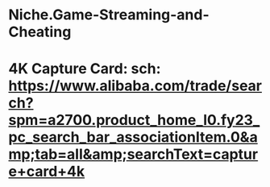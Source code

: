 # Niche.Game-Streaming-and-Cheating
# 4K Capture Card: sch: https://www.alibaba.com/trade/search?spm=a2700.product_home_l0.fy23_pc_search_bar_associationItem.0&amp;tab=all&amp;searchText=capture+card+4k
